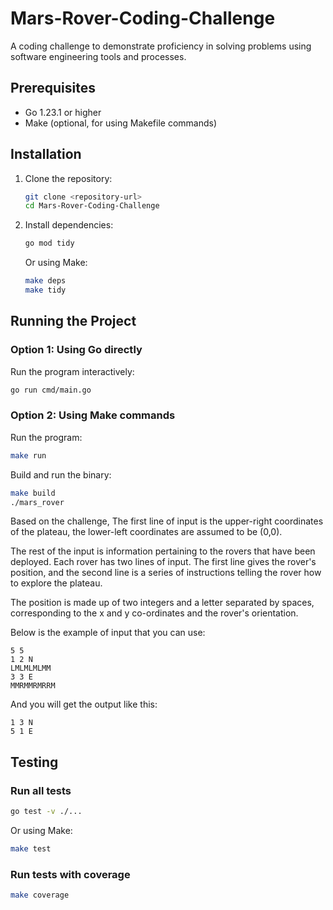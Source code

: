 # Mars-Rover-Coding-Challenge
A coding challenge to demonstrate proficiency in solving problems using software engineering tools and processes.

## Prerequisites

- Go 1.23.1 or higher
- Make (optional, for using Makefile commands)

## Installation

1. Clone the repository:
   ```bash
   git clone <repository-url>
   cd Mars-Rover-Coding-Challenge
   ```

2. Install dependencies:
   ```bash
   go mod tidy
   ```
   
   Or using Make:
   ```bash
   make deps
   make tidy
   ```

## Running the Project

### Option 1: Using Go directly

Run the program interactively:
```bash
go run cmd/main.go
```

### Option 2: Using Make commands

Run the program:

``` bash
make run
 ```

Build and run the binary:

``` bash
make build
./mars_rover
```

Based on the challenge, The first line of input is the upper-right coordinates of the plateau, the lower-left coordinates are assumed to be (0,0).

The rest of the input is information pertaining to the rovers that have been deployed. Each rover has two lines of input. The first line gives the rover's position, and the second line is a series of instructions telling the rover how to explore the plateau.

The position is made up of two integers and a letter separated by spaces, corresponding to the x and y co-ordinates and the rover's orientation.

Below is the example of input that you can use:

```
5 5
1 2 N
LMLMLMLMM
3 3 E
MMRMMRMRRM
```

And you will get the output like this:
```
1 3 N
5 1 E
```

## Testing
### Run all tests
``` bash
go test -v ./...
```

Or using Make:
``` bash
make test
```

### Run tests with coverage
``` bash
make coverage
```

